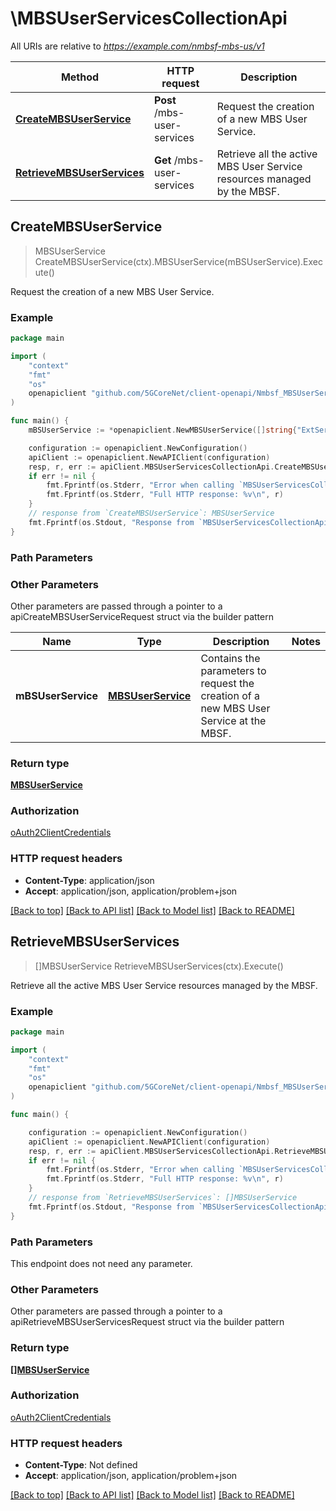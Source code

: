 # \MBSUserServicesCollectionApi

All URIs are relative to *https://example.com/nmbsf-mbs-us/v1*

Method | HTTP request | Description
------------- | ------------- | -------------
[**CreateMBSUserService**](MBSUserServicesCollectionApi.md#CreateMBSUserService) | **Post** /mbs-user-services | Request the creation of a new MBS User Service.
[**RetrieveMBSUserServices**](MBSUserServicesCollectionApi.md#RetrieveMBSUserServices) | **Get** /mbs-user-services | Retrieve all the active MBS User Service resources managed by the MBSF.



## CreateMBSUserService

> MBSUserService CreateMBSUserService(ctx).MBSUserService(mBSUserService).Execute()

Request the creation of a new MBS User Service.

### Example

```go
package main

import (
    "context"
    "fmt"
    "os"
    openapiclient "github.com/5GCoreNet/client-openapi/Nmbsf_MBSUserService"
)

func main() {
    mBSUserService := *openapiclient.NewMBSUserService([]string{"ExtServiceIds_example"}, *openapiclient.NewMbsServiceType(), "ServClass_example", []openapiclient.ServiceAnnouncementMode{openapiclient.ServiceAnnouncementMode{ServiceAnnouncementModeOneOf: penapiclient.ServiceAnnouncementMode_oneOf("VIA_MBS_5")}}) // MBSUserService | Contains the parameters to request the creation of a new MBS User Service at the MBSF. 

    configuration := openapiclient.NewConfiguration()
    apiClient := openapiclient.NewAPIClient(configuration)
    resp, r, err := apiClient.MBSUserServicesCollectionApi.CreateMBSUserService(context.Background()).MBSUserService(mBSUserService).Execute()
    if err != nil {
        fmt.Fprintf(os.Stderr, "Error when calling `MBSUserServicesCollectionApi.CreateMBSUserService``: %v\n", err)
        fmt.Fprintf(os.Stderr, "Full HTTP response: %v\n", r)
    }
    // response from `CreateMBSUserService`: MBSUserService
    fmt.Fprintf(os.Stdout, "Response from `MBSUserServicesCollectionApi.CreateMBSUserService`: %v\n", resp)
}
```

### Path Parameters



### Other Parameters

Other parameters are passed through a pointer to a apiCreateMBSUserServiceRequest struct via the builder pattern


Name | Type | Description  | Notes
------------- | ------------- | ------------- | -------------
 **mBSUserService** | [**MBSUserService**](MBSUserService.md) | Contains the parameters to request the creation of a new MBS User Service at the MBSF.  | 

### Return type

[**MBSUserService**](MBSUserService.md)

### Authorization

[oAuth2ClientCredentials](../README.md#oAuth2ClientCredentials)

### HTTP request headers

- **Content-Type**: application/json
- **Accept**: application/json, application/problem+json

[[Back to top]](#) [[Back to API list]](../README.md#documentation-for-api-endpoints)
[[Back to Model list]](../README.md#documentation-for-models)
[[Back to README]](../README.md)


## RetrieveMBSUserServices

> []MBSUserService RetrieveMBSUserServices(ctx).Execute()

Retrieve all the active MBS User Service resources managed by the MBSF.

### Example

```go
package main

import (
    "context"
    "fmt"
    "os"
    openapiclient "github.com/5GCoreNet/client-openapi/Nmbsf_MBSUserService"
)

func main() {

    configuration := openapiclient.NewConfiguration()
    apiClient := openapiclient.NewAPIClient(configuration)
    resp, r, err := apiClient.MBSUserServicesCollectionApi.RetrieveMBSUserServices(context.Background()).Execute()
    if err != nil {
        fmt.Fprintf(os.Stderr, "Error when calling `MBSUserServicesCollectionApi.RetrieveMBSUserServices``: %v\n", err)
        fmt.Fprintf(os.Stderr, "Full HTTP response: %v\n", r)
    }
    // response from `RetrieveMBSUserServices`: []MBSUserService
    fmt.Fprintf(os.Stdout, "Response from `MBSUserServicesCollectionApi.RetrieveMBSUserServices`: %v\n", resp)
}
```

### Path Parameters

This endpoint does not need any parameter.

### Other Parameters

Other parameters are passed through a pointer to a apiRetrieveMBSUserServicesRequest struct via the builder pattern


### Return type

[**[]MBSUserService**](MBSUserService.md)

### Authorization

[oAuth2ClientCredentials](../README.md#oAuth2ClientCredentials)

### HTTP request headers

- **Content-Type**: Not defined
- **Accept**: application/json, application/problem+json

[[Back to top]](#) [[Back to API list]](../README.md#documentation-for-api-endpoints)
[[Back to Model list]](../README.md#documentation-for-models)
[[Back to README]](../README.md)

